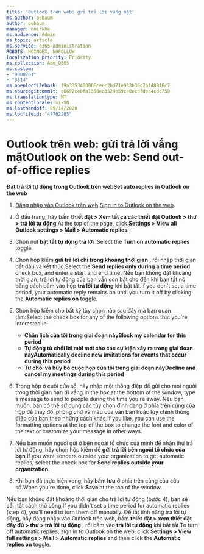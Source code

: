 ```yaml
---
title: 'Outlook trên web: gửi trả lời vắng mặt'
ms.author: pebaum
author: pebaum
manager: mnirkhe
ms.audience: Admin
ms.topic: article
ms.service: o365-administration
ROBOTS: NOINDEX, NOFOLLOW
localization_priority: Priority
ms.collection: Adm_O365
ms.custom:
- "9000761"
- "3514"
ms.openlocfilehash: f9a33534000b6ceec2bd71e933b36c2af48816c7
ms.sourcegitcommit: c6692ce0fa1358ec3529e59ca0ecdfdea4cdc759
ms.translationtype: MT
ms.contentlocale: vi-VN
ms.lasthandoff: 09/14/2020
ms.locfileid: "47702205"
---
```

# <a name="outlook-on-the-web-send-out-of-office-replies"></a><span data-ttu-id="0af46-102">Outlook trên web: gửi trả lời vắng mặt</span><span class="sxs-lookup"><span data-stu-id="0af46-102">Outlook on the web: Send out-of-office replies</span></span>

<span data-ttu-id="0af46-103">**Đặt trả lời tự động trong Outlook trên web**</span><span class="sxs-lookup"><span data-stu-id="0af46-103">**Set auto replies in Outlook on the web**</span></span>

1. <span data-ttu-id="0af46-104">[Đăng nhập vào Outlook trên web](https://support.office.com/article/how-to-sign-in-to-outlook-on-the-web-763fab4d-0138-4814-b450-37fc286bcb79).</span><span class="sxs-lookup"><span data-stu-id="0af46-104">[Sign in to Outlook on the web](https://support.office.com/article/how-to-sign-in-to-outlook-on-the-web-763fab4d-0138-4814-b450-37fc286bcb79).</span></span>

2. <span data-ttu-id="0af46-105">Ở đầu trang, hãy bấm **thiết đặt > Xem tất cả các thiết đặt Outlook > thư > trả lời tự động**.</span><span class="sxs-lookup"><span data-stu-id="0af46-105">At the top of the page, click **Settings > View all Outlook settings > Mail > Automatic replies**.</span></span>

3. <span data-ttu-id="0af46-106">Chọn nút **bật tắt tự động trả lời** .</span><span class="sxs-lookup"><span data-stu-id="0af46-106">Select the **Turn on automatic replies** toggle.</span></span>

4. <span data-ttu-id="0af46-107">Chọn hộp kiểm **gửi trả lời chỉ trong khoảng thời gian** , rồi nhập thời gian bắt đầu và kết thúc.</span><span class="sxs-lookup"><span data-stu-id="0af46-107">Select the **Send replies only during a time period** check box, and enter a start and end time.</span></span> <span data-ttu-id="0af46-108">Nếu bạn không đặt khoảng thời gian, trả lời tự động của bạn vẫn còn bật cho đến khi bạn tắt nó bằng cách bấm vào hộp **trả lời tự động** khi bật tắt.</span><span class="sxs-lookup"><span data-stu-id="0af46-108">If you don't set a time period, your automatic reply remains on until you turn it off by clicking the **Automatic replies on** toggle.</span></span>

5. <span data-ttu-id="0af46-109">Chọn hộp kiểm cho bất kỳ tùy chọn nào sau đây mà bạn quan tâm:</span><span class="sxs-lookup"><span data-stu-id="0af46-109">Select the check box for any of the following options that you're interested in:</span></span>
    - <span data-ttu-id="0af46-110">**Chặn lịch của tôi trong giai đoạn này**</span><span class="sxs-lookup"><span data-stu-id="0af46-110">**Block my calendar for this period**</span></span>
    - <span data-ttu-id="0af46-111">**Tự động từ chối lời mời mới cho các sự kiện xảy ra trong giai đoạn này**</span><span class="sxs-lookup"><span data-stu-id="0af46-111">**Automatically decline new invitations for events that occur during this period**</span></span>
    - <span data-ttu-id="0af46-112">**Từ chối và hủy bỏ cuộc họp của tôi trong giai đoạn này**</span><span class="sxs-lookup"><span data-stu-id="0af46-112">**Decline and cancel my meetings during this period**</span></span>

6. <span data-ttu-id="0af46-113">Trong hộp ở cuối cửa sổ, hãy nhập một thông điệp để gửi cho mọi người trong thời gian bạn đi vắng.</span><span class="sxs-lookup"><span data-stu-id="0af46-113">In the box at the bottom of the window, type a message to send to people during the time you're away.</span></span> <span data-ttu-id="0af46-114">Nếu bạn muốn, bạn có thể sử dụng các tùy chọn định dạng ở phía trên cùng của hộp để thay đổi phông chữ và màu của văn bản hoặc tùy chỉnh thông điệp của bạn theo những cách khác.</span><span class="sxs-lookup"><span data-stu-id="0af46-114">If you like, you can use the formatting options at the top of the box to change the font and color of the text or customize your message in other ways.</span></span>

7. <span data-ttu-id="0af46-115">Nếu bạn muốn người gửi ở bên ngoài tổ chức của mình để nhận thư trả lời tự động, hãy chọn hộp kiểm để **gửi trả lời bên ngoài tổ chức của bạn**.</span><span class="sxs-lookup"><span data-stu-id="0af46-115">If you want senders outside your organization to get automatic replies, select the check box for **Send replies outside your organization**.</span></span>

8. <span data-ttu-id="0af46-116">Khi bạn đã thực hiện xong, hãy bấm **lưu** ở phía trên cùng của cửa sổ.</span><span class="sxs-lookup"><span data-stu-id="0af46-116">When you're done, click **Save** at the top of the window.</span></span>

<span data-ttu-id="0af46-117">Nếu bạn không đặt khoảng thời gian cho trả lời tự động (bước 4), bạn sẽ cần tắt cách thủ công.</span><span class="sxs-lookup"><span data-stu-id="0af46-117">If you didn't set a time period for automatic replies (step 4), you'll need to turn them off manually.</span></span> <span data-ttu-id="0af46-118">Để tắt tính năng trả lời tự động, hãy đăng nhập vào Outlook trên web, bấm **thiết đặt > xem thiết đặt đầy đủ > thư > trả lời tự động** , rồi bấm vào **trả lời tự động** khi bật tắt.</span><span class="sxs-lookup"><span data-stu-id="0af46-118">To turn off automatic replies, sign in to Outlook on the web, click **Settings > View full settings > Mail > Automatic replies** and then click the **Automatic replies on** toggle.</span></span>
